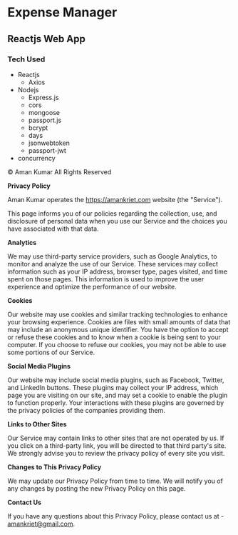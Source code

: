 # Expense Manager

## Reactjs Web App

### Tech Used

- Reactjs
  - Axios
- Nodejs
  - Express.js
  - cors
  - mongoose
  - passport.js
  - bcrypt
  - days
  - jsonwebtoken
  - passport-jwt
- concurrency

© Aman Kumar
All Rights Reserved

**Privacy Policy**

Aman Kumar operates the https://amankriet.com website (the "Service").

This page informs you of our policies regarding the collection, use, and disclosure of personal data when you use our Service and the choices you have associated with that data.

**Analytics**

We may use third-party service providers, such as Google Analytics, to monitor and analyze the use of our Service. These services may collect information such as your IP address, browser type, pages visited, and time spent on those pages. This information is used to improve the user experience and optimize the performance of our website.

**Cookies**

Our website may use cookies and similar tracking technologies to enhance your browsing experience. Cookies are files with small amounts of data that may include an anonymous unique identifier. You have the option to accept or refuse these cookies and to know when a cookie is being sent to your computer. If you choose to refuse our cookies, you may not be able to use some portions of our Service.

**Social Media Plugins**

Our website may include social media plugins, such as Facebook, Twitter, and LinkedIn buttons. These plugins may collect your IP address, which page you are visiting on our site, and may set a cookie to enable the plugin to function properly. Your interactions with these plugins are governed by the privacy policies of the companies providing them.

**Links to Other Sites**

Our Service may contain links to other sites that are not operated by us. If you click on a third-party link, you will be directed to that third party's site. We strongly advise you to review the privacy policy of every site you visit.

**Changes to This Privacy Policy**

We may update our Privacy Policy from time to time. We will notify you of any changes by posting the new Privacy Policy on this page.

**Contact Us**

If you have any questions about this Privacy Policy, please contact us at - amankriet@gmail.com.
